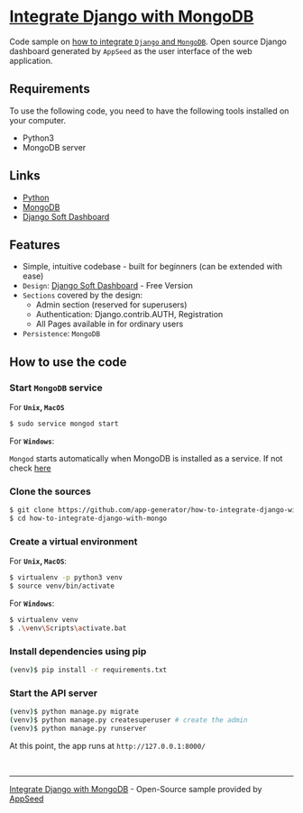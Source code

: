 # [Integrate Django with MongoDB](https://docs.appseed.us/technologies/django/integrate-mongodb/)

Code sample on [how to integrate `Django` and `MongoDB`](https://docs.appseed.us/technologies/django/integrate-mongodb/). Open source Django dashboard generated by `AppSeed` as the user interface of the web application.

## Requirements
To use the following code, you need to have the following tools installed on your computer.
- Python3
- MongoDB server

## Links
- [Python](https://www.python.org/downloads/)
- [MongoDB](https://www.mongodb.com/try/download/community)
- [Django Soft Dashboard](https://github.com/app-generator/django-admin-soft-dashboard)


## Features
- Simple, intuitive codebase - built for beginners (can be extended with ease)
- `Design`: [Django Soft Dashboard](https://github.com/app-generator/django-admin-soft-dashboard) - Free Version
- `Sections` covered by the design:
    - Admin section (reserved for superusers)
    - Authentication: Django.contrib.AUTH, Registration
    - All Pages available in for ordinary users
- `Persistence`: `MongoDB`


## How to use the code
### Start `MongoDB` service
For **`Unix`, `MacOS`**
```bash
$ sudo service mongod start
```

For **`Windows`**:

`Mongod` starts automatically when MongoDB is installed as a service. If not check [here](https://www.mongodb.com/docs/manual/tutorial/install-mongodb-on-windows/#if-you-installed-mongodb-as-a-windows-service)

### Clone the sources
```bash
$ git clone https://github.com/app-generator/how-to-integrate-django-with-mongo.git
$ cd how-to-integrate-django-with-mongo
```
### Create a virtual environment
For **`Unix`, `MacOS`**:
```bash
$ virtualenv -p python3 venv
$ source venv/bin/activate
```

For **`Windows`**:
```bash
$ virtualenv venv
$ .\venv\Scripts\activate.bat
```

### Install dependencies using pip
```bash
(venv)$ pip install -r requirements.txt
```

### Start the API server
```bash
(venv)$ python manage.py migrate
(venv)$ python manage.py createsuperuser # create the admin
(venv)$ python manage.py runserver
```
At this point, the app runs at `http://127.0.0.1:8000/`

<br />

---
[Integrate Django with MongoDB](https://docs.appseed.us/technologies/django/integrate-mongodb/) - Open-Source sample provided by [AppSeed](https://appseed.us/)
 